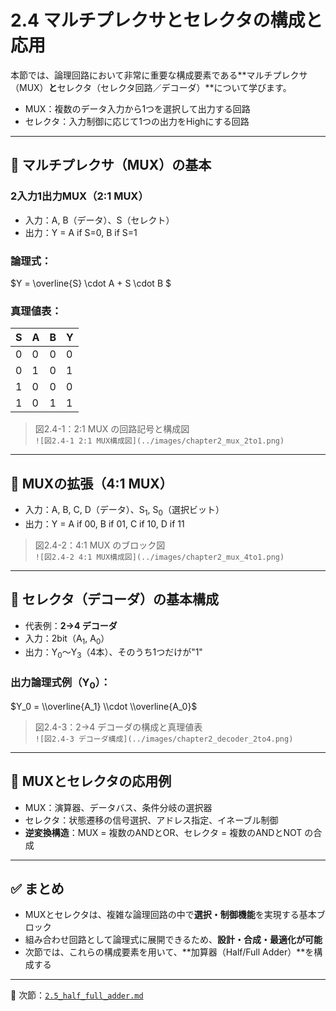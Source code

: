 # 2.4 マルチプレクサとセレクタの構成と応用

本節では、論理回路において非常に重要な構成要素である**マルチプレクサ（MUX）**と**セレクタ（セレクタ回路／デコーダ）**について学びます。

- MUX：複数のデータ入力から1つを選択して出力する回路
- セレクタ：入力制御に応じて1つの出力をHighにする回路

---

## 🔹 マルチプレクサ（MUX）の基本

### 2入力1出力MUX（2:1 MUX）

- 入力：A, B（データ）、S（セレクト）
- 出力：Y = A if S=0, B if S=1

### 論理式：

$Y = \\overline{S} \\cdot A + S \\cdot B $

### 真理値表：

| S | A | B | Y |
|---|---|---|---|
| 0 | 0 | 0 | 0 |
| 0 | 1 | 0 | 1 |
| 1 | 0 | 0 | 0 |
| 1 | 0 | 1 | 1 |

> 図2.4-1：2:1 MUX の回路記号と構成図  
> `![図2.4-1 2:1 MUX構成図](../images/chapter2_mux_2to1.png)`

---

## 🔹 MUXの拡張（4:1 MUX）

- 入力：A, B, C, D（データ）、S<sub>1</sub>, S<sub>0</sub>（選択ビット）
- 出力：Y = A if 00, B if 01, C if 10, D if 11

> 図2.4-2：4:1 MUX のブロック図  
> `![図2.4-2 4:1 MUX構成図](../images/chapter2_mux_4to1.png)`

---

## 🔹 セレクタ（デコーダ）の基本構成

- 代表例：**2→4 デコーダ**
- 入力：2bit（A<sub>1</sub>, A<sub>0</sub>）
- 出力：Y<sub>0</sub>〜Y<sub>3</sub>（4本）、そのうち1つだけが"1"

### 出力論理式例（Y<sub>0</sub>）：

$Y_0 = \\overline{A_1} \\cdot \\overline{A_0}$

> 図2.4-3：2→4 デコーダの構成と真理値表  
> `![図2.4-3 デコーダ構成](../images/chapter2_decoder_2to4.png)`

---

## 🔹 MUXとセレクタの応用例

- MUX：演算器、データバス、条件分岐の選択器
- セレクタ：状態遷移の信号選択、アドレス指定、イネーブル制御
- **逆変換構造**：MUX = 複数のANDとOR、セレクタ = 複数のANDとNOT の合成

---

## ✅ まとめ

- MUXとセレクタは、複雑な論理回路の中で**選択・制御機能**を実現する基本ブロック
- 組み合わせ回路として論理式に展開できるため、**設計・合成・最適化が可能**
- 次節では、これらの構成要素を用いて、**加算器（Half/Full Adder）**を構成する

---

📎 次節：[`2.5_half_full_adder.md`](./2.5_half_full_adder.md)
